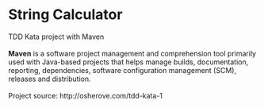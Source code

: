 <h1>String Calculator</h1>
TDD Kata project with Maven
<br><br>
<b>Maven</b> is a software project management and comprehension tool primarily
<br>used with Java-based projects 
that helps manage builds, documentation,
<br>reporting, dependencies, software configuration management (SCM), 
releases and distribution.
<br><br>
Project source: http://osherove.com/tdd-kata-1
